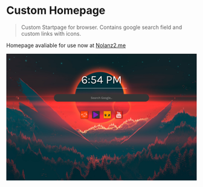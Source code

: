# Custom Homepage
>Custom Startpage for browser. Contains google search field and custom links with icons.

Homepage avaliable for use now at [Nolanz2.me](https://nolanz2.github.io/)

![](Screenshot.png)

